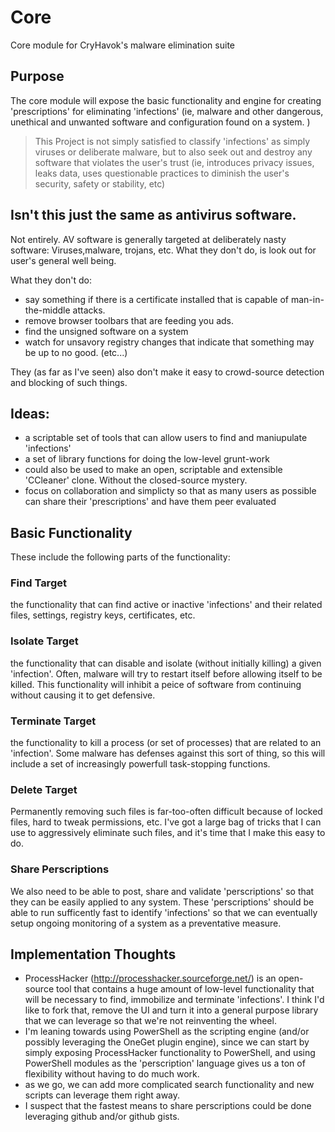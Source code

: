 # Core
Core module for CryHavok's malware elimination suite

## Purpose
The core module will expose the basic functionality and engine for creating 'prescriptions' for eliminating 'infections' (ie,  malware and other dangerous, unethical and unwanted software and configuration found on a system. )

> This Project is not simply satisfied to classify 'infections' as simply viruses or deliberate malware, but to also seek out and destroy any software that violates the user's trust (ie, introduces privacy issues, leaks data, uses questionable practices to diminish the user's security, safety or stability, etc)

## Isn't this just the same as antivirus software.
Not entirely. 
AV software is generally targeted at deliberately nasty software: Viruses,malware, trojans, etc. What they don't do, is look out for user's general well being. 

What they don't do:
- say something if there is a certificate installed that is capable of man-in-the-middle attacks.
- remove browser toolbars that are feeding you ads. 
- find the unsigned software on a system
- watch for unsavory registry changes that indicate that something may be up to no good.
(etc...)

They (as far as I've seen) also don't make it easy to crowd-source detection and blocking of such things.

## Ideas:
 - a scriptable set of tools that can allow users to find and maniupulate 'infections'
 - a set of library functions for doing the low-level grunt-work
 - could also be used to make an open, scriptable and extensible 'CCleaner' clone. Without the closed-source mystery.
 - focus on collaboration and simplicty so that as many users as possible can share their 'prescriptions' and have them peer evaluated 

## Basic Functionality

These include the following parts of the functionality:

### Find Target
  the functionality that can find active or inactive 'infections' and their related files, settings, registry keys, certificates, etc.

### Isolate Target
  the functionality that can disable and isolate (without initially killing) a given 'infection'. Often, malware will try to restart itself before allowing itself to be killed. This functionality will inhibit a peice of software from continuing without causing it to get defensive.
  
### Terminate Target
  the functionality to kill a process (or set of processes) that are related to an 'infection'. Some malware has defenses against this sort of thing, so this will include a set of increasingly powerfull task-stopping functions. 

### Delete Target
  Permanently removing such files is far-too-often difficult because of locked files, hard to tweak permissions, etc. I've got a large bag of tricks that I can use to aggressively eliminate such files, and it's time that I make this easy to do.

### Share Perscriptions
  We also need to be able to post, share and validate 'perscriptions' so that they can be easily applied to any system. These 'perscriptions' should be able to run sufficently fast to identify 'infections' so that we can eventually setup ongoing monitoring of a system as a preventative measure.
  
## Implementation Thoughts
- ProcessHacker (http://processhacker.sourceforge.net/) is an open-source tool that contains a huge amount of low-level functionality that will be necessary to find, immobilize and terminate 'infections'. I think I'd like to fork that, remove the UI and turn it into a general purpose library that we can leverage so that we're not reinventing the wheel.
- I'm leaning towards using PowerShell as the scripting engine (and/or possibly leveraging the OneGet plugin engine), since we can start by simply exposing ProcessHacker functionality to PowerShell, and using PowerShell modules as the 'perscription' language gives us a ton of flexibility without having to do much work.
- as we go, we can add more complicated search functionality and new scripts can leverage them right away.
- I suspect that the fastest means to share perscriptions could be done leveraging github and/or github gists. 
